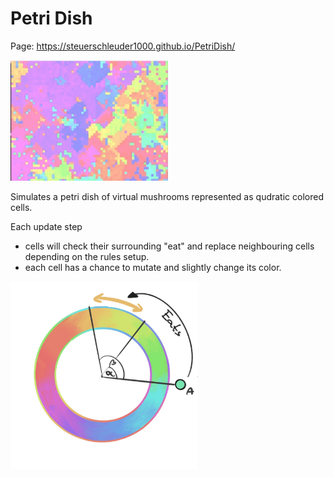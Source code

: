 # Petri Dish

 Page: https://steuerschleuder1000.github.io/PetriDish/
 
 <img src="https://raw.githubusercontent.com/SteuerSchleuder1000/MushroomSim/main/mushroom.gif" width="50%" height="50%"></img>


Simulates a petri dish of virtual mushrooms represented as qudratic colored cells.

Each update step 
 - cells will check their surrounding "eat" and replace neighbouring cells depending on the rules setup.
 - each cell has a chance to mutate and slightly change its color.

<img src="https://raw.githubusercontent.com/SteuerSchleuder1000/MushroomSim/main/ColorPie2.jpg" width="300" height="300"></img>




